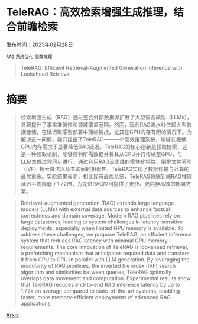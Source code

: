 # TeleRAG：高效检索增强生成推理，结合前瞻检索

发布时间：2025年02月28日

`RAG` `系统优化` `高效推理`

> TeleRAG: Efficient Retrieval-Augmented Generation Inference with Lookahead Retrieval

# 摘要

> 检索增强生成（RAG）通过整合外部数据源扩展了大型语言模型（LLMs），显著提升了事实准确性和领域覆盖范围。然而，现代RAG流水线依赖大型数据存储，在延迟敏感型部署中面临挑战，尤其在GPU内存有限的情况下。为解决这一问题，我们提出了TeleRAG——一个高效推理系统，能够在极低GPU内存需求下显著降低RAG延迟。TeleRAG的核心创新是预取检索，这是一种预取机制，能够预判所需数据并将其从CPU并行传输至GPU，与LLM生成过程同步进行。通过利用RAG流水线的模块化特性、倒排文件索引（IVF）搜索算法以及查询间的相似性，TeleRAG实现了数据传输与计算的最优重叠。实验结果表明，相比现有最优系统，TeleRAG将端到端RAG推理延迟平均降低了1.72倍，为先进RAG应用提供了更快、更内存高效的部署方案。

> Retrieval-augmented generation (RAG) extends large language models (LLMs) with external data sources to enhance factual correctness and domain coverage. Modern RAG pipelines rely on large datastores, leading to system challenges in latency-sensitive deployments, especially when limited GPU memory is available. To address these challenges, we propose TeleRAG, an efficient inference system that reduces RAG latency with minimal GPU memory requirements. The core innovation of TeleRAG is lookahead retrieval, a prefetching mechanism that anticipates required data and transfers it from CPU to GPU in parallel with LLM generation. By leveraging the modularity of RAG pipelines, the inverted file index (IVF) search algorithm and similarities between queries, TeleRAG optimally overlaps data movement and computation. Experimental results show that TeleRAG reduces end-to-end RAG inference latency by up to 1.72x on average compared to state-of-the-art systems, enabling faster, more memory-efficient deployments of advanced RAG applications.

[Arxiv](https://arxiv.org/abs/2502.20969)